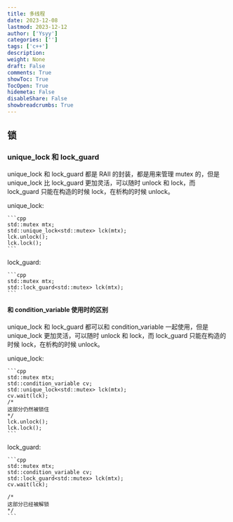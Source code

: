 ```yaml
---
title: 多线程
date: 2023-12-08
lastmod: 2023-12-12
author: ['Ysyy']
categories: ['']
tags: ['c++']
description: 
weight: None
draft: False
comments: True
showToc: True
TocOpen: True
hidemeta: False
disableShare: False
showbreadcrumbs: True
---
```

## 锁

### unique_lock 和 lock_guard

unique_lock 和 lock_guard 都是 RAII 的封装，都是用来管理 mutex 的，但是 unique_lock 比 lock_guard 更加灵活，可以随时 unlock 和 lock，而 lock_guard 只能在构造的时候 lock，在析构的时候 unlock。

unique_lock:

    ```cpp
    std::mutex mtx;
    std::unique_lock<std::mutex> lck(mtx);
    lck.unlock();
    lck.lock();
    ```

lock_guard:

    ```cpp
    std::mutex mtx;
    std::lock_guard<std::mutex> lck(mtx);
    ```

#### 和 condition_variable 使用时的区别

unique_lock 和 lock_guard 都可以和 condition_variable 一起使用，但是 unique_lock 更加灵活，可以随时 unlock 和 lock，而 lock_guard 只能在构造的时候 lock，在析构的时候 unlock。

unique_lock:

    ```cpp
    std::mutex mtx;
    std::condition_variable cv;
    std::unique_lock<std::mutex> lck(mtx);
    cv.wait(lck);
    /*
    这部分仍然被锁住
    */
    lck.unlock();
    lck.lock();
    ```
lock_guard:

    ```cpp
    std::mutex mtx;
    std::condition_variable cv;
    std::lock_guard<std::mutex> lck(mtx);
    cv.wait(lck);

    /*
    这部分已经被解锁
    */
    ```